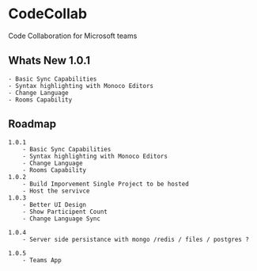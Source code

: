# CodeCollab
Code Collaboration for Microsoft teams



## Whats New 1.0.1
    - Basic Sync Capabilities
    - Syntax highlighting with Monoco Editors
    - Change Language
    - Rooms Capability


## Roadmap 
    1.0.1 
        - Basic Sync Capabilities
        - Syntax highlighting with Monoco Editors
        - Change Language
        - Rooms Capability
    1.0.2 
        - Build Imporvement Single Project to be hosted
        - Host the servivce 
    1.0.3
        - Better UI Design 
        - Show Participent Count 
        - Change Language Sync 

    1.0.4 
        - Server side persistance with mongo /redis / files / postgres ?

    1.0.5 
        - Teams App

